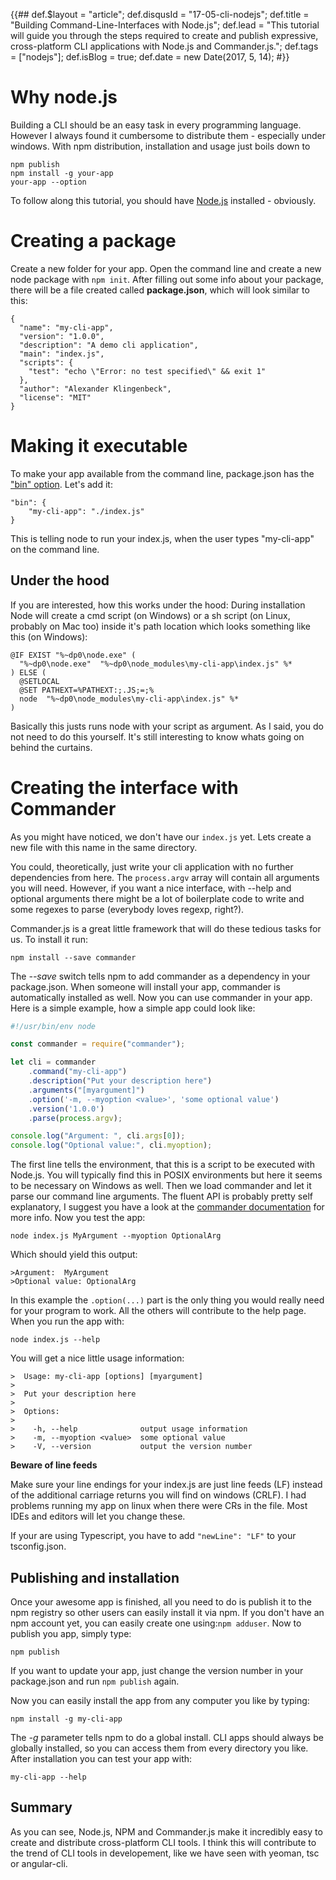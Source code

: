 {{##
    def.$layout = "article";
    def.disqusId = "17-05-cli-nodejs";
    def.title = "Building Command-Line-Interfaces with Node.js";
    def.lead = "This tutorial will guide you through the steps required to create and publish expressive, cross-platform CLI applications with Node.js and Commander.js.";
    def.tags = ["nodejs"];
    def.isBlog = true;
    def.date = new Date(2017, 5, 14);
#}}

<!--I recently turned my static website generator [page-gen]({{= it.href("articles/17-05-page-gen.html") }}) into a command-line-interface (CLI). As it turns out it's incredibly easy to create and distribute with node.-->

# Why node.js

Building a CLI should be an easy task in every programming language. However I always found it cumbersome to distribute them - especially under windows. With npm distribution, installation and usage just boils down to

```
npm publish
npm install -g your-app 
your-app --option 
``` 

To follow along this tutorial, you should have [Node.js](https://nodejs.org/en/) installed - obviously.

# Creating a package

Create a new folder for your app. Open the command line and create a new node package with `npm init`. After filling out some info about your package, there will be a file created called __package.json__, which will look similar to this:

```
{
  "name": "my-cli-app",
  "version": "1.0.0",
  "description": "A demo cli application",
  "main": "index.js",
  "scripts": {
    "test": "echo \"Error: no test specified\" && exit 1"
  },
  "author": "Alexander Klingenbeck",
  "license": "MIT"
}
``` 

# Making it executable

To make your app available from the command line, package.json has the ["bin" option](https://docs.npmjs.com/files/package.json#bin). Let's add it:

```
"bin": {
    "my-cli-app": "./index.js"
}
```

This is telling node to run your index.js, when the user types "my-cli-app" on the command line. 

## Under the hood
If you are interested, how this works under the hood: During installation Node will create a cmd script (on Windows) or a sh script (on Linux, probably on Mac too) inside it's path location which looks something like this (on Windows):

```
@IF EXIST "%~dp0\node.exe" (
  "%~dp0\node.exe"  "%~dp0\node_modules\my-cli-app\index.js" %*
) ELSE (
  @SETLOCAL
  @SET PATHEXT=%PATHEXT:;.JS;=;%
  node  "%~dp0\node_modules\my-cli-app\index.js" %*
)
```

Basically this justs runs node with your script as argument. As I said, you do not need to do this yourself. It's still interesting to know whats going on behind the curtains.

# Creating the interface with Commander

As you might have noticed, we don't have our `index.js` yet. Lets create a new file with this name in the same directory.

You could, theoretically, just write your cli application with no further dependencies from here. The `process.argv` array will contain all arguments you will need. However, if you want a nice interface, with --help and optional arguments there might be a lot of boilerplate code to write and some regexes to parse (everybody loves regexp, right?).

Commander.js is a great little framework that will do these tedious tasks for us. To install it run:
```
npm install --save commander
```
The _--save_ switch tells npm to add commander as a dependency in your package.json. When someone will install your app, commander is automatically installed as well. Now you can use commander in your app. Here is a simple example, how a simple app could look like:

``` js
#!/usr/bin/env node

const commander = require("commander");

let cli = commander
    .command("my-cli-app")
    .description("Put your description here")
    .arguments("[myargument]")
    .option('-m, --myoption <value>', 'some optional value')
    .version('1.0.0')
    .parse(process.argv);

console.log("Argument: ", cli.args[0]);
console.log("Optional value:", cli.myoption);
```

The first line tells the environment, that this is a script to be executed with Node.js. You will typically find this in POSIX environments but here it seems to be necessary on Windows as well. Then we load commander and let it parse our command line arguments. The fluent API is probably pretty self explanatory, I suggest you have a look at the [commander documentation](https://github.com/tj/commander.js/) for more info. Now you test the app:
```
node index.js MyArgument --myoption OptionalArg
```
Which should yield this output:
```
>Argument:  MyArgument
>Optional value: OptionalArg
```

In this example the `.option(...)` part is the only thing you would really need for your program to work. All the others will contribute to the help page. When you run the app with:
```
node index.js --help
```
You will get a nice little usage information:
```
>  Usage: my-cli-app [options] [myargument]
>
>  Put your description here
>
>  Options:
>
>    -h, --help              output usage information
>    -m, --myoption <value>  some optional value
>    -V, --version           output the version number
```
<div class="alert alert-danger" role="alert">
<div><strong>Beware of line feeds</strong></div>
<p>
  Make sure your line endings for your index.js are just line feeds (LF) instead of the additional carriage returns you will find on windows (CRLF). I had problems running my app on linux when there were CRs in the file. Most IDEs and editors will let you change these.
</p>
<p>
    If your are using Typescript, you have to add <code>"newLine": "LF"</code> to your tsconfig.json. 
</p>
</div>

## Publishing and installation

Once your awesome app is finished, all you need to do is publish it to the npm registry so other users can easily install it via npm. If you don't have an npm account yet, you can easily create one using:`npm adduser`.
Now to publish you app, simply type:
```
npm publish
```
If you want to update your app, just change the version number in your package.json and run `npm publish` again.

Now you can easily install the app from any computer you like by typing:
```
npm install -g my-cli-app
```
The _-g_ parameter tells npm to do a global install. CLI apps should always be globally installed, so you can access them from every directory you like. After installation you can test your app with:
```
my-cli-app --help
```

## Summary

As you can see, Node.js, NPM and Commander.js make it incredibly easy to create and distribute cross-platform CLI tools. I think this will contribute to the trend of CLI tools in developement, like we have seen with yeoman, tsc or angular-cli. 







